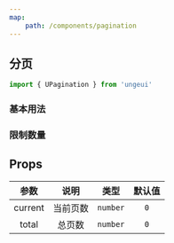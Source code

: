 ```yaml
---
map:
    path: /components/pagination
---
```



## 分页

```js
import { UPagination } from 'ungeui'
```

### 基本用法

<demo 
    src="./demo/base.vue"
    language="vue"
    title="基本用法"
    desc="最简单的用法">
</demo>

### 限制数量

<demo 
    src="./demo/limit.vue"
    language="vue"
    title="基本用法"
    desc="限制数量">
</demo>


## Props

|   参数   |   说明   |   类型    | 默认值  |
| :------: | :------: | :-------: | :-----: |
| current | 当前页数 | `number` | `0`
| total | 总页数 | `number` | `0`